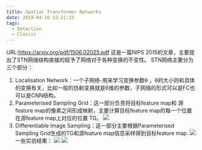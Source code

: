 ```yaml
---
title: Spatial Transformer Networks
date: 2019-04-10 13:21:15
tags:
  - Detection
  - Classic
---
```

URL:https://arxiv.org/pdf/1506.02025.pdf
这是一篇NIPS 2015的文章，主要提出了STN网络结构直接的赋予了网络对于各种变换的不变性。
STN网络主要分为三个部分：
1. Localisation Network：一个子网络-用来学习变换参数θ ，θ的大小则和具体的变换有关，比如一般的仿射变换就是6维的参数，子网络的形式可以是FC也可以是CNN结构。
2. Parameterised Sampling Grid：这一部分负责将目标feature map和 源 feature map的像素之间形成映射，主要计算目标feature map的每一个位置在源feature map上对应的位置 TG。
![](Spatial-Transformer-Networks-image001.png)
3. Differentiable Image Sampling：这一部分主要根据Parameterised Sampling Grid生成的TG和源feature map信息采样得到目标feature map.
![](Spatial-Transformer-Networks-image002.png)
一些实验结果：
![](Spatial-Transformer-Networks-image003.png)
![](Spatial-Transformer-Networks-image004.png)
